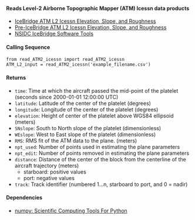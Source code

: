 #### Reads Level-2 Airborne Topographic Mapper (ATM) Icessn data products

- [IceBridge ATM L2 Icessn Elevation, Slope, and Roughness](https://nsidc.org/data/ilatm2/)
- [Pre-IceBridge ATM L2 Icessn Elevation, Slope, and Roughness](https://nsidc.org/data/blatm2/)
- [NSIDC IceBridge Software Tools](https://nsidc.org/data/icebridge/tools.html)

#### Calling Sequence
```
from read_ATM2_icessn import read_ATM2_icessn
ATM_L2_input = read_ATM2_icessn('example_filename.csv')
```

#### Returns

- `time`: Time at which the aircraft passed the mid-point of the platelet (seconds since 2000-01-01 12:00:00 UTC)
- `latitude`: Latitude of the center of the platelet (degrees)
- `longitude`: Longitude of the center of the platelet (degrees)
- `elevation`: Height of center of the platelet above WGS84 ellipsoid (meters)
- `SNslope`: South to North slope of the platelet (dimensionless)
- `WEslope`: West to East slope of the platelet (dimensionless)
- `RMS`: RMS fit of the ATM data to the plane. (meters)
- `npt_used`: Number of points used in estimating the plane parameters
- `npt_edit`: Number of points removed in estimating the plane parameters
- `distance`: Distance of the center of the block from the centerline of the aircraft trajectory (meters)
    * starboard: positive values
    * port: negative values
- `track`: Track identifier (numbered 1...n, starboard to port, and 0 = nadir)

#### Dependencies
- [numpy: Scientific Computing Tools For Python](https://numpy.org)
